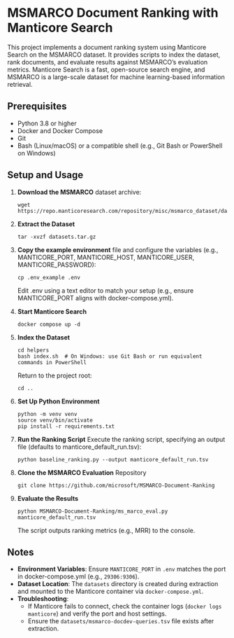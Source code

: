 # MSMARCO Document Ranking with Manticore Search
This project implements a document ranking system using Manticore Search on the MSMARCO dataset. It provides scripts to index the dataset, rank documents, and evaluate results against MSMARCO’s evaluation metrics. Manticore Search is a fast, open-source search engine, and MSMARCO is a large-scale dataset for machine learning-based information retrieval.

## Prerequisites

* Python 3.8 or higher
* Docker and Docker Compose
* Git
* Bash (Linux/macOS) or a compatible shell (e.g., Git Bash or PowerShell on Windows)

## Setup and Usage

1. **Download the MSMARCO** dataset archive:
   ```shell
   wget https://repo.manticoresearch.com/repository/misc/msmarco_dataset/datasets.tar.gz
   ```

2. **Extract the Dataset**
   ```shell
   tar -xvzf datasets.tar.gz
   ```

3. **Copy the example environment** file and configure the variables (e.g., MANTICORE_PORT, MANTICORE_HOST, MANTICORE_USER, MANTICORE_PASSWORD):
   ```shell
   cp .env_example .env
   ```

   Edit .env using a text editor to match your setup (e.g., ensure MANTICORE_PORT aligns with docker-compose.yml).

4. **Start Manticore Search**
   ```shell 
   docker compose up -d
   ```

5. **Index the Dataset**
   ```shell
   cd helpers
   bash index.sh  # On Windows: use Git Bash or run equivalent commands in PowerShell
   ```

   Return to the project root:
   ```shell
   cd ..
   ```

6. **Set Up Python Environment**
   ```shell
   python -m venv venv
   source venv/bin/activate
   pip install -r requirements.txt
   ```

7. **Run the Ranking Script**
   Execute the ranking script, specifying an output file (defaults to manticore_default_run.tsv):

   ```shell
   python baseline_ranking.py --output manticore_default_run.tsv
   ```

8. **Clone the MSMARCO Evaluation** Repository
   ```shell
   git clone https://github.com/microsoft/MSMARCO-Document-Ranking
   ```

9. **Evaluate the Results**
   ```shell
   python MSMARCO-Document-Ranking/ms_marco_eval.py manticore_default_run.tsv
   ```
   The script outputs ranking metrics (e.g., MRR) to the console.

## Notes

* **Environment Variables**: Ensure `MANTICORE_PORT` in `.env` matches the port in docker-compose.yml (e.g., `29306:9306`).
* **Dataset Location**: The `datasets` directory is created during extraction and mounted to the Manticore container via `docker-compose.yml`.
* **Troubleshooting**:
  * If Manticore fails to connect, check the container logs (`docker logs manticore`) and verify the port and host settings.
  * Ensure the `datasets/msmarco-docdev-queries.tsv` file exists after extraction.

